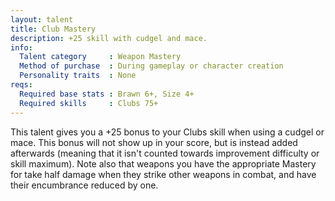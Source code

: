 ```yaml
---
layout: talent
title: Club Mastery
description: +25 skill with cudgel and mace.
info:
  Talent category     : Weapon Mastery
  Method of purchase  : During gameplay or character creation
  Personality traits  : None
reqs:
  Required base stats : Brawn 6+, Size 4+
  Required skills     : Clubs 75+
---
```


This talent gives you a +25 bonus to your Clubs skill when using a cudgel or mace. This bonus will not show up in your score, but is instead added afterwards (meaning that it isn't counted towards improvement difficulty or skill maximum). Note also that weapons you have the appropriate Mastery for take half damage when they strike other weapons in combat, and have their encumbrance reduced by one.